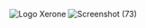 ![Logo Xerone](https://user-images.githubusercontent.com/97220428/181192141-a77976e1-fad2-4f3a-9858-936c600865e6.jpeg)
![Screenshot (73)](https://user-images.githubusercontent.com/97220428/181192215-e2de72be-f45f-42ab-8bff-adc1e492ea2f.png)
